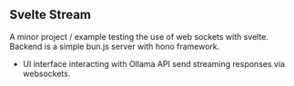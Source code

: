 ## Svelte Stream

A minor project / example testing the use of web sockets with svelte. Backend is a simple bun.js server with hono
framework.

* UI interface interacting with Ollama API send streaming responses via websockets. 